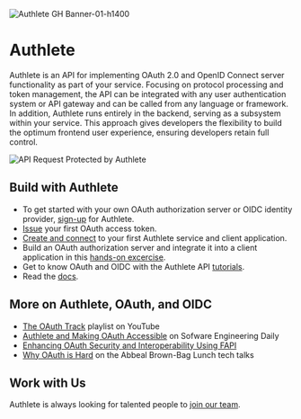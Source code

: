 ![Authlete GH Banner-01-h1400](https://github.com/authlete/.github/assets/1127876/b3ed5ad8-adf9-4b58-9491-df9a7472e20c)

# Authlete
Authlete is an API for implementing OAuth 2.0 and OpenID Connect server functionality as part of your service. Focusing on protocol processing and token management, the API can be integrated with any user authentication system or API gateway and can be called from any language or framework. In addition, Authlete runs entirely in the backend, serving as a subsystem within your service. This approach gives developers the flexibility to build the optimum frontend user experience, ensuring developers retain full control.

![API Request Protected by Authlete](https://github.com/authlete/.github/assets/170624196/ce2abc2a-2793-4594-bcdb-4f76a2087f99)

## Build with Authlete
- To get started with your own OAuth authorization server or OIDC identity provider, [sign-up](https://login.authlete.com/signup) for Authlete. 
- [Issue](https://www.authlete.com/developers/getting_started/) your first OAuth access token. 
- [Create and connect](https://www.authlete.com/developers/tutorial/signup/) to your first Authlete service and client application. 
- Build an OAuth authorization server and integrate it into a client application in this [hands-on excercise](https://www.authlete.com/developers/tutorial/getting_started_java/). 
- Get to know OAuth and OIDC with the Authlete API [tutorials](https://www.authlete.com/developers/tutorial/).
- Read the [docs](https://docs.authlete.com/en/shared/latest#overview). 

## More on Authlete, OAuth, and OIDC
- [The OAuth Track](https://youtube.com/playlist?list=PLxDcFnLrbxvYVqvGAUxPmAUU7wNGYFNwf&feature=shared) playlist on YouTube
- [Authlete and Making OAuth Accessible](https://softwareengineeringdaily.com/2024/04/11/authlete-and-making-oauth-accessible-with-justin-richer/) on Sofware Engineering Daily
- [Enhancing OAuth Security and Interoperability Using FAPI](https://softwareengineeringdaily.com/2024/11/14/enhancing-oauth-security-using-fapi-with-joseph-heenan/)
- [Why OAuth is Hard](https://youtu.be/DbGMo4YBXMA?feature=shared) on the Abbeal Brown-Bag Lunch tech talks

## Work with Us
Authlete is always looking for talented people to [join our team](https://www.authlete.com/careers/). 
